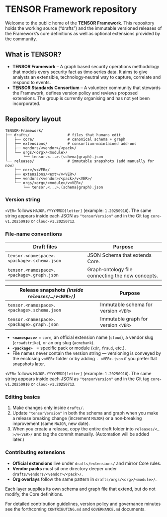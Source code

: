 # TENSOR Framework repository

Welcome to the public home of the **TENSOR Framework**. This repository holds the working source (“drafts”) and the immutable versioned releases of the Framework’s core definitions as well as optional extensions provided by the community.

## What is TENSOR?

* **TENSOR Framework** – A graph based security operations methodology that models every security fact as time‑series data. It aims to give analysts an extensible, technology‑neutral way to capture, correlate and respond to events.
* **TENSOR Standards Consortium** – A volunteer community that stewards the Framework, defines version policy and reviews proposed extensions. The group is currently organising and has not yet been incorporated.

## Repository layout

```
TENSOR-Framework/
├── drafts/                 # files that humans edit
│   ├── core/               # canonical schema + graph
│   ├── extensions/         # consortium‑maintained add‑ons
│   ├── vendors/<vendor>/<pack>/
│   └── orgs/<org>/<module>/
│       └── tensor.<...>.(schema|graph).json
└── releases/               # immutable snapshots (add manually for now)
    ├── core/v<VER>/
    ├── extensions/<ext>/v<VER>/
    ├── vendors/<vendor>/<pack>/v<VER>/
    └── orgs/<org>/<module>/v<VER>/
        └── tensor.<...>.(schema|graph).json
```

### Version string

`<VER>` follows `MAJOR.YYYYMMDD[letter]` (example: `1.20250910`). The same string appears inside each JSON as `"tensorVersion"` and in the Git tag `core-v1.20250910` or `cloud-v1.20250712`.

### File‑name conventions

| Draft files                                | Purpose                                          |
| ------------------------------------------ | ------------------------------------------------ |
| `tensor.<namespace>.<package>.schema.json` | JSON Schema that extends Core.                   |
| `tensor.<namespace>.<package>.graph.json`  | Graph‑ontology file connecting the new concepts. |

| Release snapshots *(inside `releases/…/v<VER>/`)* | Purpose                              |
| ------------------------------------------------- | ------------------------------------ |
| `tensor.<namespace>.<package>.schema.json`        | Immutable schema for version `<VER>` |
| `tensor.<namespace>.<package>.graph.json`         | Immutable graph for version `<VER>`  |

* **`<namespace>`** = `core`, an official extension name (`cloud`), a vendor slug (`crowdstrike`), or an org slug (`acmebank`).
* **`<package>`**   = specific pack or module (`xdr`, `fraud`, etc.).
* File names never contain the version string — versioning is conveyed by the enclosing `v<VER>` folder or by adding `. <VER>.json` if you prefer flat snapshots later.

`<VER>` follows `MAJOR.YYYYMMDD[letter]` (example: `1.20250910`). The same string appears inside each JSON as `"tensorVersion"` and in the Git tag `core-v1.20250910` or `cloud-v1.20250712`.

### Editing basics

1. Make changes only inside `drafts/`.
2. Update `"tensorVersion"` in both the schema and graph when you make a release breaking change (increment `MAJOR`) or a non‑breaking improvement (same `MAJOR`, new date).
3. When you create a release, copy the entire draft folder into `releases/<…>/v<VER>/` and tag the commit manually. (Automation will be added later.)

### Contributing extensions

* **Official extensions** live under `drafts/extensions/` and mirror Core rules.
* **Vendor packs** must sit one directory deeper under `drafts/vendors/<vendor>/<pack>/`.
* **Org overlays** follow the same pattern in `drafts/orgs/<org>/<module>/`.

Each layer supplies its own schema and graph file that extend, but do not modify, the Core definitions.

For detailed contribution guidelines, version policy and governance minutes see the forthcoming `CONTRIBUTING.md` and `GOVERNANCE.md` documents.
